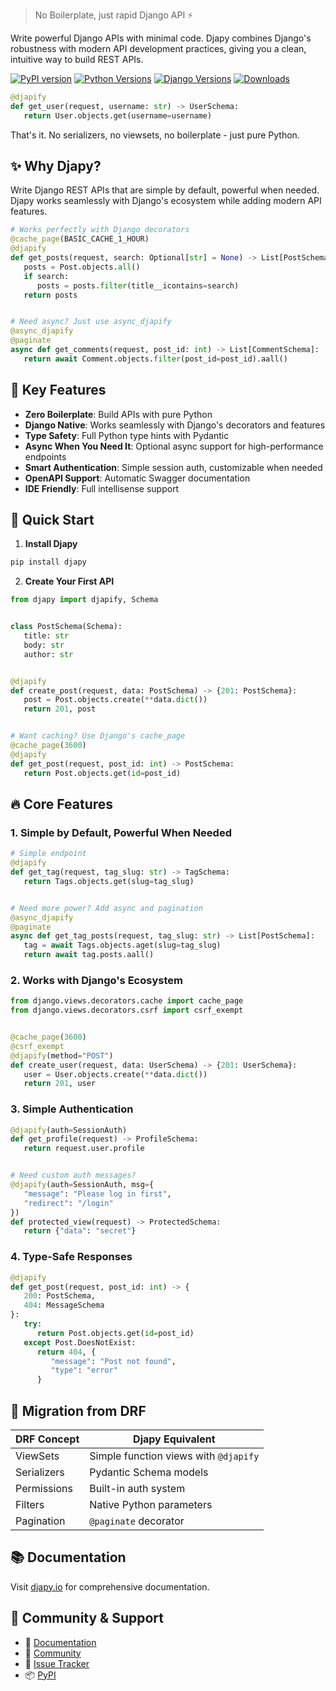 > No Boilerplate, just rapid Django API ⚡️

Write powerful Django APIs with minimal code. Djapy combines Django's robustness with modern API development practices,
giving you a clean, intuitive way to build REST APIs.

[![PyPI version](https://badge.fury.io/py/djapy.svg)](https://badge.fury.io/py/djapy)
[![Python Versions](https://img.shields.io/pypi/pyversions/djapy.svg)](https://pypi.org/project/djapy)
[![Django Versions](https://img.shields.io/badge/django-3.2%20%7C%204.0%20%7C%204.1%20%7C%204.2-blue)](https://github.com/Bishwas-py/djapy)
[![Downloads](https://static.pepy.tech/badge/djapy)](https://pepy.tech/project/djapy)

```python
@djapify
def get_user(request, username: str) -> UserSchema:
   return User.objects.get(username=username)
```

That's it. No serializers, no viewsets, no boilerplate - just pure Python.

## ✨ Why Djapy?

Write Django REST APIs that are simple by default, powerful when needed. Djapy works seamlessly with Django's ecosystem
while adding modern API features.

```python
# Works perfectly with Django decorators
@cache_page(BASIC_CACHE_1_HOUR)
@djapify
def get_posts(request, search: Optional[str] = None) -> List[PostSchema]:
   posts = Post.objects.all()
   if search:
      posts = posts.filter(title__icontains=search)
   return posts


# Need async? Just use async_djapify
@async_djapify
@paginate
async def get_comments(request, post_id: int) -> List[CommentSchema]:
   return await Comment.objects.filter(post_id=post_id).aall()
```

## 🚀 Key Features

- **Zero Boilerplate**: Build APIs with pure Python
- **Django Native**: Works seamlessly with Django's decorators and features
- **Type Safety**: Full Python type hints with Pydantic
- **Async When You Need It**: Optional async support for high-performance endpoints
- **Smart Authentication**: Simple session auth, customizable when needed
- **OpenAPI Support**: Automatic Swagger documentation
- **IDE Friendly**: Full intellisense support

## 🎯 Quick Start

1. **Install Djapy**

```bash
pip install djapy
```

2. **Create Your First API**

```python
from djapy import djapify, Schema


class PostSchema(Schema):
   title: str
   body: str
   author: str


@djapify
def create_post(request, data: PostSchema) -> {201: PostSchema}:
   post = Post.objects.create(**data.dict())
   return 201, post


# Want caching? Use Django's cache_page
@cache_page(3600)
@djapify
def get_post(request, post_id: int) -> PostSchema:
   return Post.objects.get(id=post_id)
```

## 🔥 Core Features

### 1. Simple by Default, Powerful When Needed

```python
# Simple endpoint
@djapify
def get_tag(request, tag_slug: str) -> TagSchema:
   return Tags.objects.get(slug=tag_slug)


# Need more power? Add async and pagination
@async_djapify
@paginate
async def get_tag_posts(request, tag_slug: str) -> List[PostSchema]:
   tag = await Tags.objects.aget(slug=tag_slug)
   return await tag.posts.aall()
```

### 2. Works with Django's Ecosystem

```python
from django.views.decorators.cache import cache_page
from django.views.decorators.csrf import csrf_exempt


@cache_page(3600)
@csrf_exempt
@djapify(method="POST")
def create_user(request, data: UserSchema) -> {201: UserSchema}:
   user = User.objects.create(**data.dict())
   return 201, user
```

### 3. Simple Authentication

```python
@djapify(auth=SessionAuth)
def get_profile(request) -> ProfileSchema:
   return request.user.profile


# Need custom auth messages?
@djapify(auth=SessionAuth, msg={
   "message": "Please log in first",
   "redirect": "/login"
})
def protected_view(request) -> ProtectedSchema:
   return {"data": "secret"}
```

### 4. Type-Safe Responses

```python
@djapify
def get_post(request, post_id: int) -> {
   200: PostSchema,
   404: MessageSchema
}:
   try:
      return Post.objects.get(id=post_id)
   except Post.DoesNotExist:
      return 404, {
         "message": "Post not found",
         "type": "error"
      }
```

## 🔄 Migration from DRF

| DRF Concept | Djapy Equivalent                      |
|-------------|---------------------------------------|
| ViewSets    | Simple function views with `@djapify` |
| Serializers | Pydantic Schema models                |
| Permissions | Built-in auth system                  |
| Filters     | Native Python parameters              |
| Pagination  | `@paginate` decorator                 |

## 📚 Documentation

Visit [djapy.io](https://djapy.io) for comprehensive documentation.

## 🤝 Community & Support

- 📖 [Documentation](https://djapy.io)
- 💬 [Community](https://webmatrices.com/tags/django)
- 🐛 [Issue Tracker](https://github.com/Bishwas-py/djapy/issues)
- 📦 [PyPI](https://pypi.org/project/djapy)
